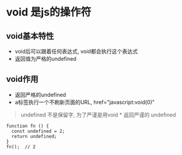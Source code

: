 # void 是js的操作符

## void基本特性
* void后可以跟着任何表达式, void都会执行这个表达式
* 返回值为严格的undefined

## void作用
* 返回严格的undefined
* a标签执行一个不刷新页面的URL, href="javascript:void(0)"

> undefined 不是保留字, 为了严谨是用void * 返回严谨的 undefined

~~~
function fn () {
  const undefined = 2;
  return undefined;
}
fn();  // 2
~~~